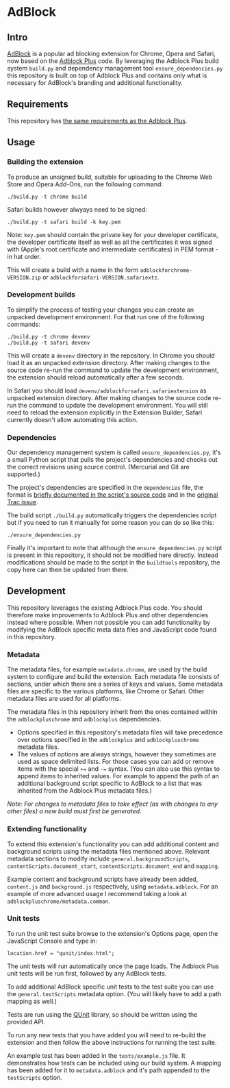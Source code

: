 # AdBlock

## Intro

[AdBlock](https://getadblock.com/) is a popular ad blocking extension for Chrome,
Opera and Safari, now based on the [Adblock Plus](https://adblockplus.org/) code.
By leveraging the Adblock Plus build system `build.py` and dependency management
tool `ensure_dependencies.py` this repository is built on top of Adblock Plus
and contains only what is necessary for AdBlock's branding and additional functionality.


## Requirements

This repository has [the same requirements as the Adblock Plus](https://github.com/adblockplus/adblockpluschrome#requirements).


## Usage

### Building the extension

To produce an unsigned build, suitable for uploading to the Chrome Web Store
and Opera Add-Ons, run the following command:

    ./build.py -t chrome build

Safari builds however alwyays need to be signed:

    ./build.py -t safari build -k key.pem

Note: `key.pem` should contain the private key for your developer certificate,
the developer certificate itself as well as all the certificates it
was signed with (Apple's root certificate and intermediate certificates)
in PEM format - in hat order.

This will create a build with a name in the form
`adblockforchrome-VERSION.zip` or `adblockforsafari-VERSION.safariextz`.


### Development builds

To simplify the process of testing your changes you can create an unpacked
development environment. For that run one of the following commands:

    ./build.py -t chrome devenv
    ./build.py -t safari devenv

This will create a `devenv` directory in the repository. In Chrome you should
load it as an unpacked extension directory. After making changes to the
source code re-run the command to update the development environment, the
extension should reload automatically after a few seconds.

In Safari you should load `devenv/adblockforsafari.safariextension` as unpacked
extension directory. After making changes to the source code re-run the command
to update the development environment. You will still need to reload the
extension explicitly in the Extension Builder, Safari currently doesn't allow
automating this action.


### Dependencies

Our dependency management system is called `ensure_dependencies.py`, it's a
small Python script that pulls the project's dependencies and checks out the
correct revisions using source control. (Mercurial and Git are supported.)

The project's dependencies are specified in the `dependencies` file, the format
is [briefly documented in the script's source code](https://github.com/adblockplus/buildtools/blob/master/ensure_dependencies.py#L22-L35)
and in the [original Trac issue](https://issues.adblockplus.org/ticket/170).

The build script `./build.py` automatically triggers the dependencies script
but if you need to run it manually for some reason you can do so like this:

    ./ensure_dependencies.py

Finally it's important to note that although the `ensure_dependencies.py` script
is present in this repository, it should not be modified here directly. Instead
modifications should be made to the script in the `buildtools` repository, the
copy here can then be updated from there.


## Development

This repository leverages the existing Adblock Plus code. You should therefore
make improvements to Adblock Plus and other dependencies instead where possible.
When not possible you can add functionality by modifying the AdBlock specific
meta data files and JavaScript code found in this repository.

### Metadata

The metadata files, for example `metadata.chrome`, are used by the build system
to configure and build the extension. Each metadata file consists of sections,
under which there are a series of keys and values. Some metadata files are
specific to the various platforms, like Chrome or Safari. Other metadata files
are used for all platforms.

The metadata files in this repository inherit from the ones contained within
the `adblockpluschrome` and `adblockplus` dependencies.

 - Options specified in this repository's metadata files will take precedence
   over options specified in the `adblockplus` and `adblockpluschrome` metadata
   files.
 - The values of options are always strings, however they sometimes are used
   as space delimited lists. For those cases you can add or remove items with
   the special `+=` and `-=` syntax. (You can also use this syntax to append
   items to inherited values. For example to append the path of an additional
   background script specific to AdBlock to a list that was inherited from the
   Adblock Plus metadata files.)

_Note: For changes to metadata files to take effect (as with changes to any
other files) a new build must first be generated._

### Extending functionality

To extend this extension's functionality you can add additional content
and background scripts using the metadata files mentioned above. Relevant
metadata sections to modify include `general.backgroundScripts`,
`contentScripts.document_start`, `contentScripts.document_end` and `mapping`.

Example content and background scripts have already been added, `content.js`
and `background.js` respectively, using `metadata.adblock`. For an example of
more advanced usage I recommend taking a look at
`adblockpluschrome/metadata.common`.


### Unit tests

To run the unit test suite browse to the extension's Options page, open the
JavaScript Console and type in:

    location.href = "qunit/index.html";

The unit tests will run automatically once the page loads. The Adblock Plus unit
tests will be run first, followed by any AdBlock tests.

To add additional AdBlock specific unit tests to the test suite you can use the
`general.testScripts` metadata option. (You will likely have to add a path
mapping as well.)

Tests are run using the [QUnit](http://qunitjs.com/) library, so should be
written using the provided API.

To run any new tests that you have added you will need to re-build the extension
and then follow the above instructions for running the test suite.

An example test has been added in the `tests/example.js` file. It demonstrates
how tests can be included using our build system. A mapping has been added for
it to `metadata.adblock` and it's path appended to the `testScripts` option.
